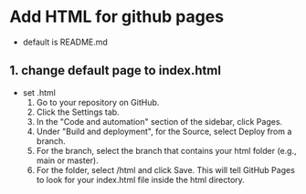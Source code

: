 # Add HTML for github pages
* default is README.md

## 1. change default page to index.html
* set .html 
   1. Go to your repository on GitHub.
   2. Click the Settings tab.
   3. In the "Code and automation" section of the sidebar, click Pages.
   4. Under "Build and deployment", for the Source, select Deploy from a branch.
   5. For the branch, select the branch that contains your html folder (e.g.,
      main or master).
   6. For the folder, select /html and click Save.
  This will tell GitHub Pages to look for your index.html file inside the html
  directory.

